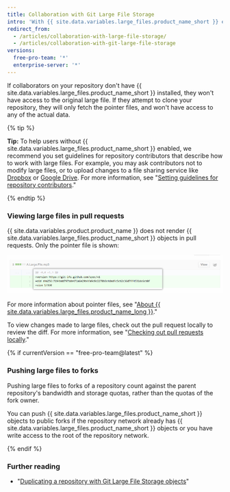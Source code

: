 ```yaml
---
title: Collaboration with Git Large File Storage
intro: 'With {{ site.data.variables.large_files.product_name_short }} enabled, you''ll be able to fetch, modify, and push large files just as you would expect with any file that Git manages. However, a user that doesn''t have {{ site.data.variables.large_files.product_name_short }} will experience a different workflow.'
redirect_from:
  - /articles/collaboration-with-large-file-storage/
  - /articles/collaboration-with-git-large-file-storage
versions:
  free-pro-team: '*'
  enterprise-server: '*'
---
```


If collaborators on your repository don't have {{ site.data.variables.large_files.product_name_short }} installed, they won't have access to the original large file. If they attempt to clone your repository, they will only fetch the pointer files, and won't have access to any of the actual data.

{% tip %}

**Tip:** To help users without {{ site.data.variables.large_files.product_name_short }} enabled, we recommend you set guidelines for repository contributors that describe how to work with large files. For example, you may ask contributors not to modify large files, or to upload changes to a file sharing service like [Dropbox](http://www.dropbox.com/) or <a href="https://drive.google.com/" data-proofer-ignore>Google Drive</a>. For more information, see "[Setting guidelines for repository contributors](/github/building-a-strong-community/setting-guidelines-for-repository-contributors)."

{% endtip %}

### Viewing large files in pull requests

{{ site.data.variables.product.product_name }} does not render {{ site.data.variables.large_files.product_name_short }} objects in pull requests. Only the pointer file is shown:

![Sample PR for large files](/assets/images/help/large_files/large_files_pr.png)

For more information about pointer files, see "[About {{ site.data.variables.large_files.product_name_long }}](/github/managing-large-files/about-git-large-file-storage#pointer-file-format)."

To view changes made to large files, check out the pull request locally to review the diff. For more information, see "[Checking out pull requests locally](/github/collaborating-with-issues-and-pull-requests/checking-out-pull-requests-locally)."

{% if currentVersion == "free-pro-team@latest" %}

### Pushing large files to forks

Pushing large files to forks of a repository count against the parent repository's bandwidth and storage quotas, rather than the quotas of the fork owner.

You can push {{ site.data.variables.large_files.product_name_short }} objects to public forks if the repository network already has {{ site.data.variables.large_files.product_name_short }} objects or you have write access to the root of the repository network.

{% endif %}

### Further reading

- "[Duplicating a repository with Git Large File Storage objects](/articles/duplicating-a-repository/#mirroring-a-repository-that-contains-git-large-file-storage-objects)"

